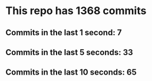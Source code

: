# This repo has 1368 commits

## Commits in the last 1 second: 7
## Commits in the last 5 seconds: 33
## Commits in the last 10 seconds: 65
